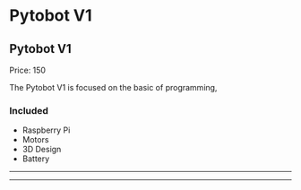 # Pytobot V1

## Pytobot V1 

Price: 150

The Pytobot V1 is focused on the basic of programming, 

### Included 

* Raspberry Pi 
* Motors
* 3D Design
* Battery
* * * 


* * * 
